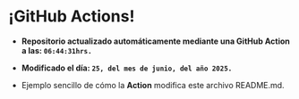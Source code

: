 # ¡GitHub Actions!
* **Repositorio actualizado automáticamente mediante una GitHub Action a las: `06:44:31hrs.`**
* **Modificado el día: `25, del mes de junio, del año 2025.`**

* Ejemplo sencillo de cómo la **Action** modifica este archivo README.md.
